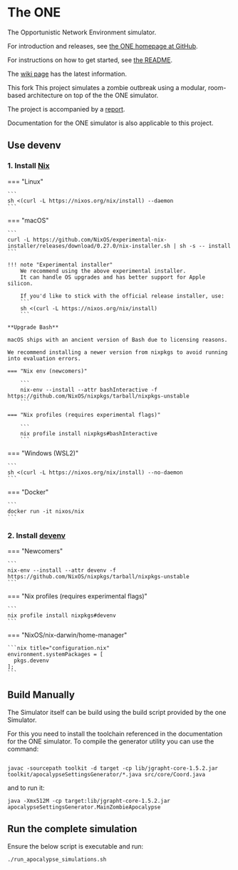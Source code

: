 # The ONE

The Opportunistic Network Environment simulator.

For introduction and releases, see [the ONE homepage at GitHub](http://akeranen.github.io/the-one/).

For instructions on how to get started, see [the README](https://github.com/akeranen/the-one/wiki/README).

The [wiki page](https://github.com/akeranen/the-one/wiki) has the latest information.

This fork This project simulates a zombie outbreak using a modular, room-based architecture on top of the the ONE simulator.

The project is accompanied by a [report](.report.pdf).

Documentation for the ONE simulator is also applicable to this project.

## Use devenv

### 1. Install [Nix](https://nixos.org)

=== "Linux"

    ```
    sh <(curl -L https://nixos.org/nix/install) --daemon
    ```

=== "macOS"

    ```
    curl -L https://github.com/NixOS/experimental-nix-installer/releases/download/0.27.0/nix-installer.sh | sh -s -- install
    ```

    !!! note "Experimental installer"
        We recommend using the above experimental installer.
        It can handle OS upgrades and has better support for Apple silicon.

        If you'd like to stick with the official release installer, use:
        ```
        sh <(curl -L https://nixos.org/nix/install)
        ```

    **Upgrade Bash**

    macOS ships with an ancient version of Bash due to licensing reasons.

    We recommend installing a newer version from nixpkgs to avoid running into evaluation errors.

    === "Nix env (newcomers)"

        ```
        nix-env --install --attr bashInteractive -f https://github.com/NixOS/nixpkgs/tarball/nixpkgs-unstable
        ```

    === "Nix profiles (requires experimental flags)"

        ```
        nix profile install nixpkgs#bashInteractive
        ```

=== "Windows (WSL2)"

    ```
    sh <(curl -L https://nixos.org/nix/install) --no-daemon
    ```

=== "Docker"

    ```
    docker run -it nixos/nix
    ```


### 2. Install [devenv](https://github.com/cachix/devenv)


=== "Newcomers"

    ```
    nix-env --install --attr devenv -f https://github.com/NixOS/nixpkgs/tarball/nixpkgs-unstable
    ```

=== "Nix profiles (requires experimental flags)"

    ```
    nix profile install nixpkgs#devenv
    ```

=== "NixOS/nix-darwin/home-manager"

    ```nix title="configuration.nix"
    environment.systemPackages = [
      pkgs.devenv
    ];
    ```

## Build Manually
The Simulator itself can be build using the build script provided by the one Simulator.

For this you need to install the toolchain referenced in the documentation for the ONE simulator.
To compile the generator utility you can use the command:
```
```

```
javac -sourcepath toolkit -d target -cp lib/jgrapht-core-1.5.2.jar toolkit/apocalypseSettingsGenerator/*.java src/core/Coord.java
```

and to run it:

```
java -Xmx512M -cp target:lib/jgrapht-core-1.5.2.jar apocalypseSettingsGenerator.MainZombieApocalypse
```

## Run the complete simulation

Ensure the below script is executable and run:

```
./run_apocalypse_simulations.sh
```
